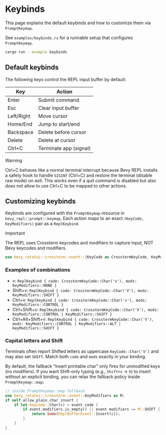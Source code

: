 # Keybinds

This page explains the default keybinds and how to customize them via
`PromptKeymap`.


See `examples/keybinds.rs` for a runnable setup that configures `PromptKeymap`.

```bash
cargo run --example keybinds
```

## Default keybinds

The following keys control the REPL input buffer by default:

| Key         | Action                 |
|-------------|------------------------|
| Enter       | Submit command         |
| Esc         | Clear input buffer     |
| Left/Right  | Move cursor            |
| Home/End    | Jump to start/end      |
| Backspace   | Delete before cursor   |
| Delete      | Delete at cursor       |
| Ctrl+C      | Terminate app (signal) |

> [!WARNING]
> Ctrl+C behaves like a normal terminal interrupt because Bevy REPL
> installs a safety hook to handle `SIGINT` (Ctrl+C) and restore the terminal
> (disable raw mode) on exit. This works even if a quit command is disabled but
> also does not allow to use Ctrl+C to be mapped to other actions.

## Customizing keybinds

Keybinds are configured with the `PromptKeymap` resource in `bevy_repl::prompt::keymap`.
Each action maps to an exact `(KeyCode, KeyModifiers)` pair as a `ReplKeybind`.

> [!IMPORTANT]
> The REPL uses Crossterm keycodes and modifiers to capture input, NOT Bevy
> keycodes and modifiers.
> ```rust
> use bevy_ratatui::crossterm::event::{KeyCode as CrosstermKeyCode, KeyModifiers};
> ```

### Examples of combinations

- v: `ReplKeybind { code: CrosstermKeyCode::Char('v'), mods: KeyModifiers::NONE }`
- Shift+v: `ReplKeybind { code: CrosstermKeyCode::Char('V'), mods: KeyModifiers::SHIFT }`
- Ctrl+v: `ReplKeybind { code: CrosstermKeyCode::Char('v'), mods: KeyModifiers::CONTROL }`
- Ctrl+Shift+v: `ReplKeybind { code: CrosstermKeyCode::Char('V'), mods: KeyModifiers::CONTROL | KeyModifiers::SHIFT }`
- Ctrl+Alt+Shift+v: `ReplKeybind { code: CrosstermKeyCode::Char('V'), mods: KeyModifiers::CONTROL | KeyModifiers::ALT | KeyModifiers::SHIFT }`

### Capital letters and Shift

Terminals often report Shifted letters as uppercase `KeyCode::Char('V')` and may also set `SHIFT`.
Match both `code` and `mods` exactly in your binding.

By default, the fallback “insert printable char” only fires for unmodified keys (no modifiers).
If you want Shift-only typing (e.g., `Shift+v` -> `V`) to insert without an explicit binding,
you can relax the fallback policy inside `PromptKeymap::map`:

```rust
// inside PromptKeymap::map fallback
use bevy_ratatui::crossterm::event::KeyModifiers as M;
if self.allow_plain_char_insert {
    if let KeyCode::Char(c) = event.code {
        if event.modifiers.is_empty() || event.modifiers == M::SHIFT {
            return Some(ReplBufferEvent::Insert(c));
        }
    }
}
```
